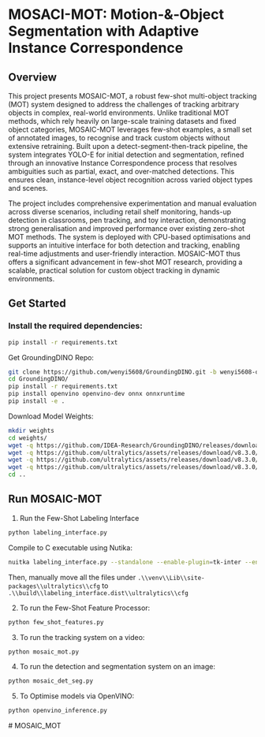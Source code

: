 # MOSACI-MOT: Motion‑&‑Object Segmentation with Adaptive Instance Correspondence

## Overview
This project presents MOSAIC-MOT, a robust few-shot multi-object tracking (MOT) system designed to address the challenges of tracking arbitrary objects in complex, real-world environments. Unlike traditional MOT methods, which rely heavily on large-scale training datasets and fixed object categories, MOSAIC-MOT leverages few-shot examples, a small set of annotated images, to recognise and track custom objects without extensive retraining. Built upon a detect-segment-then-track pipeline, the system integrates YOLO-E for initial detection and segmentation, refined through an innovative Instance Correspondence process that resolves ambiguities such as partial, exact, and over-matched detections. This ensures clean, instance-level object recognition across varied object types and scenes.

The project includes comprehensive experimentation and manual evaluation across diverse scenarios, including retail shelf monitoring, hands-up detection in classrooms, pen tracking, and toy interaction, demonstrating strong generalisation and improved performance over existing zero-shot MOT methods. The system is deployed with CPU-based optimisations and supports an intuitive interface for both detection and tracking, enabling real-time adjustments and user-friendly interaction. MOSAIC-MOT thus offers a significant advancement in few-shot MOT research, providing a scalable, practical solution for custom object tracking in dynamic environments.


## Get Started
### Install the required dependencies:
```bash
pip install -r requirements.txt
```

Get GroundingDINO Repo:
```bash
git clone https://github.com/wenyi5608/GroundingDINO.git -b wenyi5608-openvino
cd GroundingDINO/
pip install -r requirements.txt
pip install openvino openvino-dev onnx onnxruntime
pip install -e .
```

Download Model Weights:
```bash
mkdir weights
cd weights/
wget -q https://github.com/IDEA-Research/GroundingDINO/releases/download/v0.1.0-alpha/groundingdino_swint_ogc.pth
wget -q https://github.com/ultralytics/assets/releases/download/v8.3.0/yolo11l.pt
wget -q https://github.com/ultralytics/assets/releases/download/v8.3.0/yoloe-11l-seg-pf.pt
wget -q https://github.com/ultralytics/assets/releases/download/v8.3.0/FastSAM-s.pt
cd ..
```

## Run MOSAIC-MOT
1. Run the Few-Shot Labeling Interface
```bash
python labeling_interface.py
```

Compile to C executable using Nutika:
```bash
nuitka labeling_interface.py --standalone --enable-plugin=tk-inter --enable-plugin=numpy --enable-plugin=torch --include-package=ultralytics --include-package=torch --include-package=torchvision --include-package=PIL --include-package=lap --include-package=cv2 --include-package=numpy  --include-data-files=.\\venv\\Lib\\site-packages\\ultralytics\\**\\*.yaml=ultralytics/ --include-data-dir=annotations=annotations --output-dir=build --nofollow-import-to=tkinter.test
```

Then, manually move all the files under `.\\venv\\Lib\\site-packages\\ultralytics\\cfg` to `.\\build\\labeling_interface.dist\\ultralytics\\cfg`

2. To run the Few-Shot Feature Processor:
```bash
python few_shot_features.py
```

3. To run the tracking system on a video:
```bash
python mosaic_mot.py
```

4. To run the detection and segmentation system on an image:
```bash
python mosaic_det_seg.py
```

5. To Optimise models via OpenVINO:
```bash
python openvino_inference.py
```

#   M O S A I C _ M O T  
 